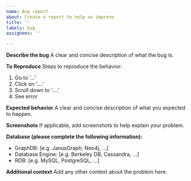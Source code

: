 ```yaml
---
name: Bug report
about: Create a report to help us improve
title: ''
labels: bug
assignees: ''

---
```


**Describe the bug**
A clear and concise description of what the bug is.

**To Reproduce**
Steps to reproduce the behavior:
1. Go to '...'
2. Click on '....'
3. Scroll down to '....'
4. See error

**Expected behavior**
A clear and concise description of what you expected to happen.

**Screenshots**
If applicable, add screenshots to help explain your problem.

**Database (please complete the following information):**
 - GraphDB: [e.g. JanusGraph, Neo4j, ...]
 - Database Engine: [e.g. Berkeley DB, Cassandra, ...]
 - RDB: [e.g. MySQL, PostgreSQL, ...]

**Additional context**
Add any other context about the problem here.
